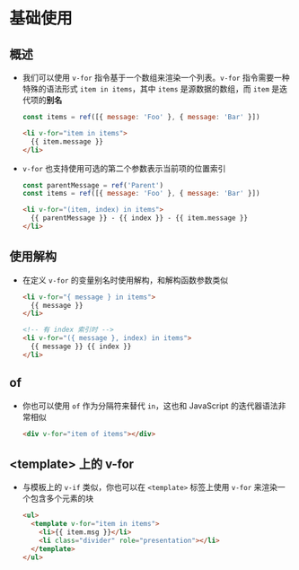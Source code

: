 # 基础使用

## 概述

*   我们可以使用 `v-for` 指令基于一个数组来渲染一个列表。`v-for` 指令需要一种特殊的语法形式 `item in items`，其中 `items` 是源数据的数组，而 `item` 是迭代项的**别名**

    ```javascript
    const items = ref([{ message: 'Foo' }, { message: 'Bar' }])

    ```

    ```html
    <li v-for="item in items">
      {{ item.message }}
    </li>
    ```

*   `v-for` 也支持使用可选的第二个参数表示当前项的位置索引

    ```javascript
    const parentMessage = ref('Parent')
    const items = ref([{ message: 'Foo' }, { message: 'Bar' }])

    ```

    ```html
    <li v-for="(item, index) in items">
      {{ parentMessage }} - {{ index }} - {{ item.message }}
    </li>
    ```

## 使用解构

*   在定义 `v-for` 的变量别名时使用解构，和解构函数参数类似

    ```html
    <li v-for="{ message } in items">
      {{ message }}
    </li>

    <!-- 有 index 索引时 -->
    <li v-for="({ message }, index) in items">
      {{ message }} {{ index }}
    </li>
    ```

## of

*   你也可以使用 `of` 作为分隔符来替代 `in`，这也和 JavaScript 的迭代器语法非常相似

    ```html
    <div v-for="item of items"></div>
    ```

## \<template> 上的 v-for

*   与模板上的 `v-if` 类似，你也可以在 `<template>` 标签上使用 `v-for` 来渲染一个包含多个元素的块

    ```html
    <ul>
      <template v-for="item in items">
        <li>{{ item.msg }}</li>
        <li class="divider" role="presentation"></li>
      </template>
    </ul>
    ```
